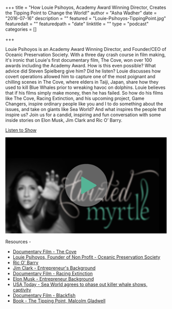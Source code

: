 +++
title = "How Louie Psihoyos, Academy Award Winning Director, Creates the Tipping Point to Change the World!"
author = "Asha Wadher"
date = "2016-07-16"
description = ""
featured = "Louie-Psihoyos-TippingPoint.jpg"
featuredalt = ""
featuredpath = "date"
linktitle = ""
type = "podcast"
categories = []

+++


Louie Psihoyos is an Academy Award Winning Director, and Founder/CEO of Oceanic Preservation Society. With a three day crash course in film making, it's ironic that Louie's first documentary film, The Cove, won over 100 awards including the Academy Award. How is this even possible? What advice did Steven Spielberg give him? Did he listen? Louie discusses how covert operations allowed him to capture one of the most poignant and chilling scenes in The Cove, where elders in Taiji, Japan, share how they used to kill Blue Whales prior to wreaking havoc on dolphins. Louie believes that if his films simply make money, then he has failed. So how do his films like The Cove, Racing Extinction, and his upcoming project, Game Changers, inspire ordinary people like you and I to do something about the issues, and take on giants like Sea World? And what inspires the people that inspire us? Join us for a candid, inspiring and fun conversation with some inside stories on Elon Musk, Jim Clark and Ric O’ Barry.

 <a href="http://artist.twiztedmyrtle.com/static/assets/podcast/Ep24_Louie_Psihoyos_Academy_Award_Director_Creates_Tipping_Point.mp3" target="_blank">Listen to Show</a>

<a href="http://artist.twiztedmyrtle.com/static/assets/podcast/Ep24_Louie_Psihoyos_Academy_Award_Director_Creates_Tipping_Point.mp3" target="_blank"><img src="/img/twiztedmyrtle/blog/radio-thumb.png" alt=""></a>



<p style="margin-bottom: 0em;">Resources -</p>

 - <a target="_blank" href="http://www.thecovemovie.com/home.htm">Documentary Film - The Cove</a>
 - <a target="_blank" href="http://www.opsociety.org/">Louie Psihoyos, Founder of Non Profit -   Oceanic Preservation Society</a>
 - <a target="_blank" href="https://dolphinproject.net/">Ric O' Barry</a>
 - <a target="_blank" href="http://www.biography.com/people/james-clark-9542204">Jim Clark - Entrepreneur's Background</a>
 - <a target="_blank" href="http://racingextinction.com/">Documentary Film - Racing Extinction</a>
 - <a target="_blank" href="https://en.wikipedia.org/wiki/Elon_Musk">Elon Musk - Entrepreneur Background</a>
 - <a target="_blank" href="http://www.usatoday.com/story/money/2016/03/17/seaworld-orcas-killer-whales/81900498/">USA Today - Sea World agrees to phase out killer whale shows, captivity</a>
 - <a target="_blank" href="http://www.blackfishmovie.com/">Documentary Film - Blackfish</a>
 - <a target="_blank" href="https://www.amazon.com/Tipping-Point-Little-Things-Difference/dp/0316346624">Book - The Tipping Point, Malcolm Gladwell</a>
